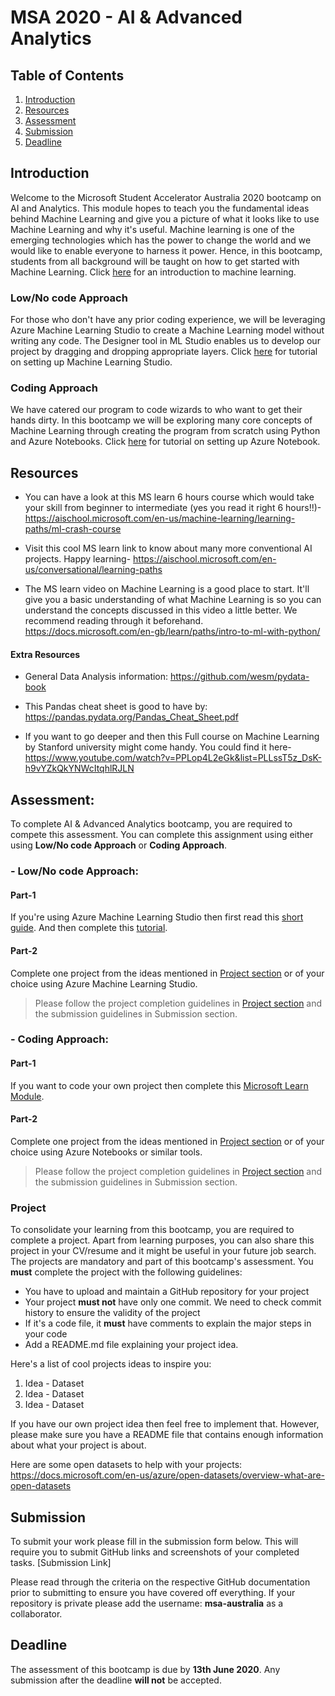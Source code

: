 # MSA 2020 - AI & Advanced Analytics

## Table of Contents
1. [Introduction](https://github.com/AUMSA/2020-MSA-content/tree/master/AI%20%26%20Advanced%20Analytics#introduction)
2. [Resources](https://github.com/AUMSA/2020-MSA-content/tree/master/AI%20%26%20Advanced%20Analytics#resources)
3. [Assessment](https://github.com/AUMSA/2020-MSA-content/tree/master/AI%20%26%20Advanced%20Analytics#assessment)
5. [Submission](https://github.com/AUMSA/2020-MSA-content/tree/master/AI%20%26%20Advanced%20Analytics#submission)
6. [Deadline](https://github.com/AUMSA/2020-MSA-content/tree/master/AI%20%26%20Advanced%20Analytics#deadline)

## Introduction
Welcome to the Microsoft Student Accelerator Australia 2020 bootcamp on AI and Analytics. This module hopes
to teach you the fundamental ideas behind Machine Learning and give you a picture of what it looks like to use Machine Learning and why it's useful. Machine learning is one of the emerging technologies which has the power to change the world and we would like to enable everyone to harness it power. Hence, in this bootcamp, students from all background will be taught on how to get started with Machine Learning. Click [here](https://github.com/AUMSA/2020-MSA-content/blob/master/AI%20%26%20Advanced%20Analytics/Introduction%20to%20Machine%20Learning.md) for an introduction to machine learning.

### Low/No code Approach
For those who don't have any prior coding experience, we will be leveraging Azure Machine Learning Studio to
create a Machine Learning model without writing any code. The Designer tool in ML Studio enables us to
develop our project by dragging and dropping appropriate layers. Click [here](https://github.com/AUMSA/2020-MSA-content/tree/master/AI%20%26%20Advanced%20Analytics/Setting%20up%20Azure%20Machine%20Learning%20Studio) for tutorial on setting up Machine Learning Studio.

### Coding Approach
We have catered our program to code wizards to who want to get their hands dirty. In this bootcamp we will be
exploring many core concepts of Machine Learning through creating the program from scratch using Python and
Azure Notebooks. Click [here](https://github.com/AUMSA/2020-MSA-content/tree/master/AI%20%26%20Advanced%20Analytics/Setting%20up%20Azure%20Notebook) for tutorial on setting up Azure Notebook.

## Resources
- You can have a look at this MS learn 6 hours course which would take your skill from beginner to intermediate (yes you read it right 6 hours!!)-
  https://aischool.microsoft.com/en-us/machine-learning/learning-paths/ml-crash-course

- Visit this cool MS learn link to know about many more conventional AI projects. Happy learning-
  https://aischool.microsoft.com/en-us/conversational/learning-paths

- The MS learn video on Machine Learning is a good place to start. It'll give you a basic understanding of what Machine Learning is so you can understand the concepts discussed in this video a little better. We recommend reading through it beforehand. https://docs.microsoft.com/en-gb/learn/paths/intro-to-ml-with-python/

#### Extra Resources
- General Data Analysis information: https://github.com/wesm/pydata-book
- This Pandas cheat sheet is good to have by: https://pandas.pydata.org/Pandas_Cheat_Sheet.pdf

- If you want to go deeper and then this Full course on Machine Learning by Stanford university might come handy. You could find it here-
  https://www.youtube.com/watch?v=PPLop4L2eGk&list=PLLssT5z_DsK-h9vYZkQkYNWcItqhlRJLN

## Assessment: 
To complete AI & Advanced Analytics bootcamp, you are required to compete this assessment. You can complete this assignment using either using **Low/No code Approach** or **Coding Approach**.

### - Low/No code Approach:
#### Part-1
If you're using Azure Machine Learning Studio then first read this [short guide](https://docs.microsoft.com/en-us/azure/machine-learning/studio/what-is-ml-studio). And then complete this [tutorial](https://docs.microsoft.com/en-us/azure/machine-learning/studio/create-experiment).

#### Part-2
Complete one project from the ideas mentioned in [Project section](https://github.com/AUMSA/2020-MSA-content/tree/master/AI%20%26%20Advanced%20Analytics#project) or of your choice using Azure Machine Learning Studio.

> Please follow the project completion guidelines in [Project section](https://github.com/AUMSA/2020-MSA-content/tree/master/AI%20%26%20Advanced%20Analytics#project) and the submission guidelines in Submission section.

### - Coding Approach:
#### Part-1
If you want to code your own project then complete this [Microsoft Learn Module](https://docs.microsoft.com/en-gb/learn/paths/intro-to-ml-with-python/).

#### Part-2
Complete one project from the ideas mentioned in [Project section](https://github.com/AUMSA/2020-MSA-content/tree/master/AI%20%26%20Advanced%20Analytics#project) or of your choice using Azure Notebooks or similar tools.

> Please follow the project completion guidelines in [Project section](https://github.com/AUMSA/2020-MSA-content/tree/master/AI%20%26%20Advanced%20Analytics#project) and the submission guidelines in Submission section.

### Project
To consolidate your learning from this bootcamp, you are required to complete a project. Apart from learning purposes,
you can also share this project in your CV/resume and it might be useful in your future job search.
The projects are mandatory and part of this bootcamp's assessment. You **must** complete the project with the following guidelines:

- You have to upload and maintain a GitHub repository for your project
- Your project **must not** have only one commit. We need to check commit history to ensure the validity of the project
- If it's a code file, it **must** have comments to explain the major steps in your code
- Add a README.md file explaining your project idea.

Here's a list of cool projects ideas to inspire you:

1. Idea - Dataset
2. Idea - Dataset
3. Idea - Dataset

If you have our own project idea then feel free to implement that. However, please make sure you have a README file that contains enough information about what your project is about.

Here are some open datasets to help with your projects: https://docs.microsoft.com/en-us/azure/open-datasets/overview-what-are-open-datasets

## Submission
To submit your work please fill in the submission form below. This will require you to submit GitHub links and screenshots of your completed tasks.
[Submission Link]

Please read through the criteria on the respective GitHub documentation prior to submitting to ensure you have covered off everything. If your repository is private please add the username: **msa-australia** as a collaborator.

## Deadline
The assessment of this bootcamp is due by **13th June 2020**. Any submission after the deadline **will not** be accepted.
